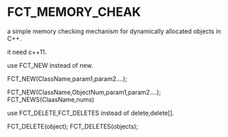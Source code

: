 # FCT_MEMORY_CHEAK
a simple memory checking mechanism for dynamically allocated objects in C++.

it need c++11.

use FCT_NEW instead of new.

FCT_NEW(ClassName,param1,param2....);

FCT_NEW(ClassName,ObjectNum,param1,param2....);
FCT_NEWS(ClaasName,nums)

use FCT_DELETE,FCT_DELETES instead of delete,delete[].

FCT_DELETE(object);
FCT_DELETES(objects);
